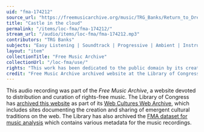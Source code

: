 ```yaml
---
uid: "fma-174212"
source_url: "https://freemusicarchive.org/music/TRG_Banks/Return_to_Dreamland/Castle_in_the_cloud"
title: "Castle in the cloud"
permalink: "/items/loc-fma/fma-174212/"
stream_url: "/audio/items/loc-fma/fma-174212.mp3"
contributors: "TRG Banks"
subjects: "Easy Listening | Soundtrack | Progressive | Ambient | Instrumental"
layout: "item"
collectionTitle: "Free Music Archive"
collectionUrl: "/loc-fma/use/"
rights: "This work has been dedicated to the public domain by its creator, thus is free to use and reuse without restriction. You can copy, modify, distribute and perform the work, even for commercial purposes, all without asking permission. Attribution is recommended but not required."
credit: "Free Music Archive archived website at the Library of Congress, Web Archives Division."
---
```


This audio recording was part of the _Free Music Archive_, a website devoted to distribution and curation of rights-free music. The Library of Congress has [archived this website](https://www.loc.gov/item/lcwaN0026492/) as part of its [Web Cultures Web Archive](https://www.loc.gov/collections/web-cultures-web-archive/about-this-collection/), which includes sites documenting the creation and sharing of emergent cultural traditions on the web. The Library has also archived the [FMA dataset for music analysis](https://catalog.loc.gov/vwebv/search?searchCode=LCCN&searchArg=2018655052&searchType=1&permalink=y) which contains various metadata for the music recordings.